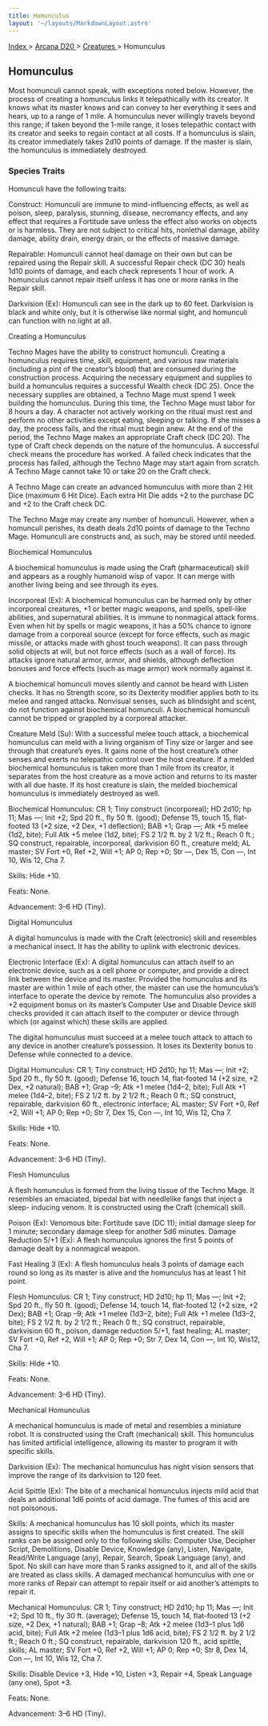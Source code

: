 ```yaml
---
title: Homunculus
layout: '~/layouts/MarkdownLayout.astro'
---
```


[ Index ](/) > [ Arcana D20 ](/arcana.d20.srd) > [ Creatures ](/arcana.d20.srd/creatures) > Homunculus

##  Homunculus

Most homunculi cannot speak, with exceptions noted below. However, the process
of creating a homunculus links it telepathically with its creator. It knows
what its master knows and can convey to her everything it sees and hears, up
to a range of 1 mile. A homunculus never willingly travels beyond this range;
if taken beyond the 1-mile range, it loses telepathic contact with its creator
and seeks to regain contact at all costs. If a homunculus is slain, its
creator immediately takes 2d10 points of damage. If the master is slain, the
homunculus is immediately destroyed.

###  Species Traits

Homunculi have the following traits:

Construct: Homunculi are immune to mind-influencing effects, as well as
poison, sleep, paralysis, stunning, disease, necromancy effects, and any
effect that requires a Fortitude save unless the effect also works on objects
or is harmless. They are not subject to critical hits, nonlethal damage,
ability damage, ability drain, energy drain, or the effects of massive damage.

Repairable: Homunculi cannot heal damage on their own but can be repaired
using the Repair skill. A successful Repair check (DC 30) heals 1d10 points of
damage, and each check represents 1 hour of work. A homunculus cannot repair
itself unless it has one or more ranks in the Repair skill.

Darkvision (Ex): Homunculi can see in the dark up to 60 feet. Darkvision is
black and white only, but it is otherwise like normal sight, and homunculi can
function with no light at all.

Creating a Homunculus

Techno Mages have the ability to construct homunculi. Creating a homunculus
requires time, skill, equipment, and various raw materials (including a pint
of the creator’s blood) that are consumed during the construction process.
Acquiring the necessary equipment and supplies to build a homunculus requires
a successful Wealth check (DC 25). Once the necessary supplies are obtained, a
Techno Mage must spend 1 week building the homunculus. During this time, the
Techno Mage must labor for 8 hours a day. A character not actively working on
the ritual must rest and perform no other activities except eating, sleeping
or talking. If she misses a day, the process fails, and the ritual must begin
anew. At the end of the period, the Techno Mage makes an appropriate Craft
check (DC 20). The type of Craft check depends on the nature of the
homunculus. A successful check means the procedure has worked. A failed check
indicates that the process has failed, although the Techno Mage may start
again from scratch. A Techno Mage cannot take 10 or take 20 on the Craft
check.

A Techno Mage can create an advanced homunculus with more than 2 Hit Dice
(maximum 6 Hit Dice). Each extra Hit Die adds +2 to the purchase DC and +2 to
the Craft check DC.

The Techno Mage may create any number of homunculi. However, when a homunculi
perishes, its death deals 2d10 points of damage to the Techno Mage. Homunculi
are constructs and, as such, may be stored until needed.

Biochemical Homunculus

A biochemical homunculus is made using the Craft (pharmaceutical) skill and
appears as a roughly humanoid wisp of vapor. It can merge with another living
being and see through its eyes.

Incorporeal (Ex): A biochemical homunculus can be harmed only by other
incorporeal creatures, +1 or better magic weapons, and spells, spell-like
abilities, and supernatural abilities. It is immune to nonmagical attack
forms. Even when hit by spells or magic weapons, it has a 50% chance to ignore
damage from a corporeal source (except for force effects, such as magic
missile, or attacks made with ghost touch weapons). It can pass through solid
objects at will, but not force effects (such as a wall of force). Its attacks
ignore natural armor, armor, and shields, although deflection bonuses and
force effects (such as mage armor) work normally against it.

A biochemical homunculi moves silently and cannot be heard with Listen checks.
It has no Strength score, so its Dexterity modifier applies both to its melee
and ranged attacks. Nonvisual senses, such as blindsight and scent, do not
function against biochemical homunculi. A biochemical homunculi cannot be
tripped or grappled by a corporeal attacker.

Creature Meld (Su): With a successful melee touch attack, a biochemical
homunculus can meld with a living organism of Tiny size or larger and see
through that creature’s eyes. It gains none of the host creature’s other
senses and exerts no telepathic control over the host creature. If a melded
biochemical homunculus is taken more than 1 mile from its creator, it
separates from the host creature as a move action and returns to its master
with all due haste. If its host creature is slain, the melded biochemical
homunculus is immediately destroyed as well.

Biochemical Homunculus: CR 1; Tiny construct (incorporeal); HD 2d10; hp 11;
Mas —; Init +2; Spd 20 ft., fly 50 ft. (good); Defense 15, touch 15, flat-
footed 13 (+2 size, +2 Dex, +1 deflection); BAB +1; Grap —; Atk +5 melee (1d2,
bite); Full Atk +5 melee (1d2, bite); FS 2 1/2 ft. by 2 1/2 ft.; Reach 0 ft.;
SQ construct, repairable, incorporeal, darkvision 60 ft., creature meld; AL
master; SV Fort +0, Ref +2, Will +1; AP 0; Rep +0; Str —, Dex 15, Con —, Int
10, Wis 12, Cha 7.

Skills: Hide +10.

Feats: None.

Advancement: 3–6 HD (Tiny).

Digital Homunculus

A digital homunculus is made with the Craft (electronic) skill and resembles a
mechanical insect. It has the ability to uplink with electronic devices.

Electronic Interface (Ex): A digital homunculus can attach itself to an
electronic device, such as a cell phone or computer, and provide a direct link
between the device and its master. Provided the homunculus and its master are
within 1 mile of each other, the master can use the homunculus’s interface to
operate the device by remote. The homunculus also provides a +2 equipment
bonus on its master’s Computer Use and Disable Device skill checks provided it
can attach itself to the computer or device through which (or against which)
these skills are applied.

The digital homunculus must succeed at a melee touch attack to attach to any
device in another creature’s possession. It loses its Dexterity bonus to
Defense while connected to a device.

Digital Homunculus: CR 1; Tiny construct; HD 2d10; hp 11; Mas —; Init +2; Spd
20 ft., fly 50 ft. (good); Defense 16, touch 14, flat-footed 14 (+2 size, +2
Dex, +2 natural); BAB +1; Grap –9; Atk +1 melee (1d4–2, bite); Full Atk +1
melee (1d4–2, bite); FS 2 1/2 ft. by 2 1/2 ft.; Reach 0 ft.; SQ construct,
repairable, darkvision 60 ft., electronic interface; AL master; SV Fort +0,
Ref +2, Will +1; AP 0; Rep +0; Str 7, Dex 15, Con —, Int 10, Wis 12, Cha 7.

Skills: Hide +10.

Feats: None.

Advancement: 3–6 HD (Tiny).

Flesh Homunculus

A flesh homunculus is formed from the living tissue of the Techno Mage. It
resembles an emaciated, bipedal bat with needlelike fangs that inject a sleep-
inducing venom. It is constructed using the Craft (chemical) skill.

Poison (Ex): Venomous bite: Fortitude save (DC 11); initial damage sleep for 1
minute; secondary damage sleep for another 5d6 minutes. Damage Reduction 5/+1
(Ex): A flesh homunculus ignores the first 5 points of damage dealt by a
nonmagical weapon.

Fast Healing 3 (Ex): A flesh homunculus heals 3 points of damage each round so
long as its master is alive and the homunculus has at least 1 hit point.

Flesh Homunculus: CR 1; Tiny construct; HD 2d10; hp 11; Mas —; Init +2; Spd 20
ft., fly 50 ft. (good); Defense 14, touch 14, flat-footed 12 (+2 size, +2
Dex); BAB +1; Grap –9; Atk +1 melee (1d3–2, bite); Full Atk +1 melee (1d3–2,
bite); FS 2 1/2 ft. by 2 1/2 ft.; Reach 0 ft.; SQ construct, repairable,
darkvision 60 ft., poison, damage reduction 5/+1, fast healing; AL master; SV
Fort +0, Ref +2, Will +1; AP 0; Rep +0; Str 7, Dex 14, Con —, Int 10, Wis12,
Cha 7.

Skills: Hide +10.

Feats: None.

Advancement: 3–6 HD (Tiny).

Mechanical Homunculus

A mechanical homunculus is made of metal and resembles a miniature robot. It
is constructed using the Craft (mechanical) skill. This homunculus has limited
artificial intelligence, allowing its master to program it with specific
skills.

Darkvision (Ex): The mechanical homunculus has night vision sensors that
improve the range of its darkvision to 120 feet.

Acid Spittle (Ex): The bite of a mechanical homunculus injects mild acid that
deals an additional 1d6 points of acid damage. The fumes of this acid are not
poisonous.

Skills: A mechanical homunculus has 10 skill points, which its master assigns
to specific skills when the homunculus is first created. The skill ranks can
be assigned only to the following skills: Computer Use, Decipher Script,
Demolitions, Disable Device, Knowledge (any), Listen, Navigate, Read/Write
Language (any), Repair, Search, Speak Language (any), and Spot. No skill can
have more than 5 ranks assigned to it, and all of the skills are treated as
class skills. A damaged mechanical homunculus with one or more ranks of Repair
can attempt to repair itself or aid another’s attempts to repair it.

Mechanical Homunculus: CR 1; Tiny construct; HD 2d10; hp 11; Mas —; Init +2;
Spd 10 ft., fly 30 ft. (average); Defense 15, touch 14, flat-footed 13 (+2
size, +2 Dex, +1 natural); BAB +1; Grap –8; Atk +2 melee (1d3–1 plus 1d6 acid,
bite); Full Atk +2 melee (1d3–1 plus 1d6 acid, bite); FS 2 1/2 ft. by 2 1/2
ft.; Reach 0 ft.; SQ construct, repairable, darkvision 120 ft., acid spittle,
skills; AL master; SV Fort +0, Ref +2, Will +1; AP 0; Rep +0; Str 8, Dex 14,
Con —, Int 10, Wis 12, Cha 7.

Skills: Disable Device +3, Hide +10, Listen +3, Repair +4, Speak Language (any
one), Spot +3.

Feats: None.

Advancement: 3–6 HD (Tiny).

